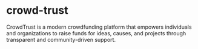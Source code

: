 # crowd-trust
CrowdTrust is a modern crowdfunding platform that empowers individuals and organizations to raise funds for ideas, causes, and projects through transparent and community-driven support.
